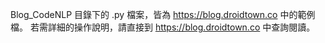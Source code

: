 Blog_CodeNLP 目錄下的 .py 檔案，皆為 https://blog.droidtown.co 中的範例檔。
若需詳細的操作說明，請直接到 https://blog.droidtown.co 中查詢閱讀。

